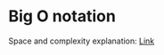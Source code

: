 # Big O notation

Space and complexity explanation:
[Link](https://theprimeagen.github.io/fem-algos/lessons/algorithms-and-time-space-complexity/time-and-space-complexity)